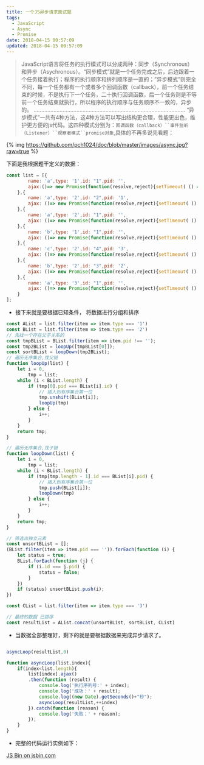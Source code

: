 ```yaml
---
title: 一个JS异步请求面试题
tags:
  - JavaScript
  - Async
  - Promise
date: 2018-04-15 00:57:09
updated: 2018-04-15 00:57:09
---
```


> JavaScript语言将任务的执行模式可以分成两种：同步（Synchronous）和异步（Asychronous）。“同步模式”就是一个任务完成之后，后边跟着一个任务接着执行；程序的执行顺序和排列顺序是一直的；”异步模式”则完全不同，每一个任务都有一个或者多个回调函数（callback），前一个任务结束的时候，不是执行下一个任务，二十执行回调函数，后一个任务则是不等前一个任务结束就执行，所以程序的执行顺序与任务顺序不一致的，异步的。
...................................................................................................
“异步模式”一共有4种方法，这4种方法可以写出结构更合理，性能更出色，维护更方便的js代码。这四种模式分别为：`回调函数（callback）``事件监听（Listener）``观察者模式``promise对象`,具体的不再多说先看题：

{% img https://github.com/pch1024/doc/blob/master/images/async.jpg?raw=true %}

下面是我根据题干定义的数据：

```js
const list = [{
        name: 'a',type: '1',id: "1",pid: '',
        ajax:()=> new Promise(function(resolve,reject){setTimeout( () => { resolve('hello 2000') }, 2000)})
    },{
        name: 'a',type: '2',id: "2",pid: '1',
        ajax: ()=> new Promise(function(resolve,reject){setTimeout( () => { resolve('hello 4000') }, 4000)})
    },{
        name: 'a',type: '2',id: "1",pid: '',
        ajax: ()=> new Promise(function(resolve,reject){setTimeout( () => { resolve('hello 7000') }, 7000)})
    },{
        name: 'b',type: '1',id: "1",pid: '',
        ajax: ()=> new Promise(function(resolve,reject){setTimeout( () => { resolve('hello 10000') }, 10000)})
    },{
        name: 'c',type: '2',id: "4",pid: '3',
        ajax: ()=> new Promise(function(resolve,reject){setTimeout( () => { resolve('hello 30000') }, 30000)})
    },{
        name: 'b',type: '2',id: "3",pid: '2',
        ajax: ()=> new Promise(function(resolve,reject){setTimeout( () => { resolve('hello 500') }, 500)})
    },{
        name: 'a',type: '3',id: "1",pid: '',
        ajax: ()=> new Promise(function(resolve,reject){setTimeout( () => { resolve('hello 6000') }, 6000)})
    }
];
```

- 接下来就是要根据已知条件， 将数据进行分组和排序

```js
const AList = list.filter(item => item.type === '1')
const BList = list.filter(item => item.type === '2')
// 先找一个存在父子关系的
const tmpBList = BList.filter(item => item.pid !== '');
const tmp2BList = loopUp([tmpBList[0]]);
const sortBList = loopDown(tmp2BList);
// 遍历无序集合,找父链
function loopUp(list) {
    let i = 0,
        tmp = list;
    while (i < BList.length) {
        if (tmp[0].pid === BList[i].id) {
            // 插入到有序集合第一位
            tmp.unshift(BList[i]);
            loopUp(tmp)
        } else {
            i++;
        }
    }
    return tmp;
}

// 遍历无序集合,找子链
function loopDown(list) {
    let i = 0,
        tmp = list;
    while (i < BList.length) {
        if (tmp[tmp.length - 1].id === BList[i].pid) {
            // 插入到有序集合第一位
            tmp.push(BList[i]);
            loopDown(tmp)
        } else {
            i++;
        }
    }
    return tmp;
}

// 筛选出独立元素
const unsortBList = [];
(BList.filter(item => item.pid === '')).forEach(function (i) {
    let status = true;
    BList.forEach(function (j) {
        if (i.id === j.pid) {
            status = false;
        }
    })
    if (status) unsortBList.push(i);
})

const CList = list.filter(item => item.type === '3')

// 最终的数据 已排序
const resultList = AList.concat(unsortBList, sortBList, CList)
```

- 当数据全部整理好，剩下的就是要根据数据来完成异步请求了。

```js

asyncLoop(resultList,0)

function asyncLoop(list,index){
    if(index<list.length){
        list[index].ajax()
        .then(function (result) {
            console.log('执行序列号:' + index);
            console.log('成功：' + result);
            console.log((new Date).getSeconds()+"秒");
            asyncLoop(resultList,++index)
        }).catch(function (reason) {
            console.log('失败：' + reason);
        });
    }
}

```

- 完整的代码运行实例如下：

<a class="jsbin-embed" href="http://jsbin.com/bunewid/1/embed?js,console">JS Bin on jsbin.com</a>
<script src="http://static.jsbin.com/js/embed.min.js?4.1.4"></script>

